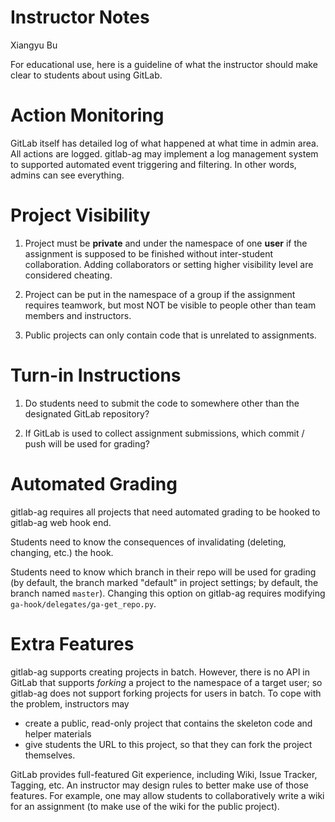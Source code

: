 Instructor Notes
================

Xiangyu Bu

For educational use, here is a guideline of what the instructor should 
make clear to students about using GitLab.

Action Monitoring
=================

GitLab itself has detailed log of what happened at what time in admin area. All 
actions are logged. gitlab-ag may implement a log management system to supported 
automated event triggering and filtering. In other words, admins can see everything.

Project Visibility
==================

1. Project must be **private** and under the namespace of one **user** if the 
assignment is supposed to be finished without inter-student collaboration. Adding 
collaborators or setting higher visibility level are considered cheating.

2. Project can be put in the namespace of a group if the assignment requires teamwork, but 
most NOT be visible to people other than team members and instructors.

3. Public projects can only contain code that is unrelated to assignments.

Turn-in Instructions
====================

1. Do students need to submit the code to somewhere other than the designated GitLab
repository?

2. If GitLab is used to collect assignment submissions, which commit / push will be used 
for grading?

Automated Grading
=================

gitlab-ag requires all projects that need automated grading to be hooked to gitlab-ag web hook
end. 

Students need to know the consequences of invalidating (deleting, changing, etc.) the hook.

Students need to know which branch in their repo will be used for grading (by default, the branch marked "default" in project settings; by default, the branch named `master`). Changing this option on gitlab-ag requires modifying `ga-hook/delegates/ga-get_repo.py`.

Extra Features
==============

gitlab-ag supports creating projects in batch. However, there is no API in GitLab that supports
_forking_ a project to the namespace of a target user; so gitlab-ag does not support forking projects for users in batch. To cope with the problem, instructors may 
 * create a public, read-only project that contains the skeleton code and helper materials
 * give students the URL to this project, so that they can fork the project themselves.

GitLab provides full-featured Git experience, including Wiki, Issue Tracker, Tagging, etc.
An instructor may design rules to better make use of those features. For example, one may 
allow students to collaboratively write a wiki for an assignment (to make use of the wiki 
for the public project).

